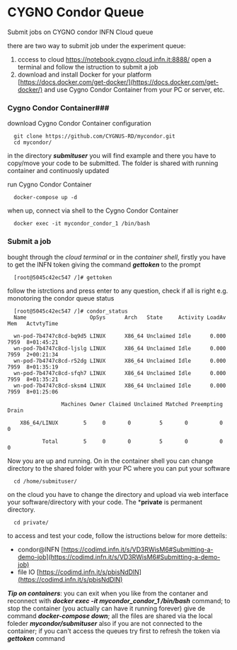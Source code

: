 # CYGNO Condor Queue

Submit jobs on CYGNO condor INFN Cloud queue

there are two way to submit job under the experiment queue:
1) cccess to cloud https://notebook.cygno.cloud.infn.it:8888/ open a terminal and follow the istruction to submit a job
2) download and install Docker for your platform [https://docs.docker.com/get-docker/](https://docs.docker.com/get-docker/) and use Cygno Condor Container from your PC or server, etc.

### Cygno Condor Container###
download Cygno Condor Container configuration 

      git clone https://github.com/CYGNUS-RD/mycondor.git
      cd mycondor/

in the directory ***submituser*** you will find example and there you have to copy/move your code to be submitted. The folder is shared with running container and continuosly updated

run Cygno Condor Container 

      docker-compose up -d
      
when up, connect via shell to the Cygno Condor Container 

      docker exec -it mycondor_condor_1 /bin/bash
     
     
### Submit a job ###

bought through the *cloud terminal* or in the *container shell*, firstly you have to get the INFN token giving the command ***gettoken*** to the prompt

      [root@5045c42ec547 /]# gettoken

follow the istrctions and press enter to any question, check if all is right e.g. monotoring the condor queue status

      [root@5045c42ec547 /]# condor_status
      Name                    OpSys      Arch   State     Activity LoadAv Mem   ActvtyTime

      wn-pod-7b4747c8cd-bq9d5 LINUX      X86_64 Unclaimed Idle      0.000 7959  8+01:45:21
      wn-pod-7b4747c8cd-ljslg LINUX      X86_64 Unclaimed Idle      0.000 7959  2+00:21:34
      wn-pod-7b4747c8cd-r52dg LINUX      X86_64 Unclaimed Idle      0.000 7959  8+01:35:19
      wn-pod-7b4747c8cd-sfqh7 LINUX      X86_64 Unclaimed Idle      0.000 7959  8+01:35:21
      wn-pod-7b4747c8cd-sksm4 LINUX      X86_64 Unclaimed Idle      0.000 7959  8+01:25:06

                     Machines Owner Claimed Unclaimed Matched Preempting  Drain

        X86_64/LINUX        5     0       0         5       0          0      0

               Total        5     0       0         5       0          0      0

Now you are up and running. On in the container shell you can change directory to the shared folder with your PC where you can put your software
      
      cd /home/submituser/
      
on the cloud you have to change the directory and upload via web interface your software/directory with your code. The ***private** is permanent directory.

      cd private/

to access and test your code, follow the istructions below for more detteils: 

* condor@INFN [https://codimd.infn.it/s/VD3RWisM6#Submitting-a-demo-job](https://codimd.infn.it/s/VD3RWisM6#Submitting-a-demo-job)
* file IO [https://codimd.infn.it/s/pbisNdDlN](https://codimd.infn.it/s/pbisNdDlN)

***Tip on containers***: you can exit when you like from the contaner and reconnect with ***docker exec -it mycondor_condor_1 /bin/bash*** command; to stop the container (you actually can have it running forever) give de command ***docker-compose down***; all the files are shared via the local foleder ***mycondor/submituser*** also if you are not connected to the container; if you can't access the queues try first to refresh the token via ***gettoken*** command


  
